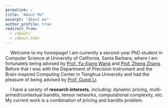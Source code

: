 ```yaml
---
permalink: /
title: "About Me"
excerpt: "About me"
author_profile: true
redirect_from: 
  - /about/
  - /about.html
---
```


&nbsp; &nbsp;  Welcome to my homepage! I am currently a second-year PhD student in Computer Science at University of California, Santa Barbara, where I am fortunately being advised by [Prof. Yu-Xiang Wang](https://sites.cs.ucsb.edu/~yuxiangw/) and [Prof. Zheng Zhang](https://www.ece.ucsb.edu/~zhengzhang/). Before that I was with the Department of Precision Instrument and the Brain-inspired Computing Center in Tsinghua University and had the pleasure of being advised by [Prof. Guoqi Li](http://faculty.dpi.tsinghua.edu.cn/liguoqi.html).<br>

&nbsp; &nbsp; I have a variety of **research interests**, including: dynamic pricing, multi-armed/contextual bandits, tensor networks, computational complexity, etc. My current work is a combination of pricing and bandits problem.